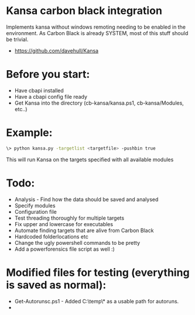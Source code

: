 # Kansa carbon black integration
Implements kansa without windows remoting needing to be enabled in the environment. As Carbon Black is already SYSTEM, most of this stuff should be trivial.

* https://github.com/davehull/Kansa

# Before you start:
* Have cbapi installed
* Have a cbapi config file ready
* Get Kansa into the directory (cb-kansa/kansa.ps1, cb-kansa/Modules, etc..)

# Example:
```bash
\> python kansa.py -targetlist <targetfile> -pushbin true
```

This will run Kansa on the targets specified with all available modules

# Todo:
* Analysis - Find how the data should be saved and analysed 
* Specify modules
* Configuration file
* Test threading thoroughly for multiple targets
* Fix upper and lowercase for executables 
* Automate finding targets that are alive from Carbon Black
* Hardcoded folderlocations etc
* Change the ugly powershell commands to be pretty
* Add a powerforensics file script as well :)

# Modified files for testing (everything is saved as normal):
* Get-Autorunsc.ps1 - Added C:\temp\\\* as a usable path for autoruns.
* 
